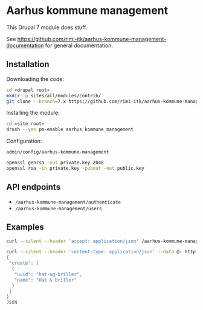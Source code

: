 # Aarhus kommune management

This Drupal 7 module does stuff.

See https://github.com/rimi-itk/aarhus-kommune-management-documentation for general documentation.

## Installation

Downloading the code:

```sh
cd «drupal root»
mkdir -p sites/all/modules/contrib/
git clone --branch=7.x https://github.com/rimi-itk/aarhus-kommune-management-drupal sites/all/modules/contrib/aarhus_kommune_management
```

Installing the module:

```sh
cd «site root»
drush --yes pm-enable aarhus_kommune_management
```

Configuration:

`admin/config/aarhus-kommune-management`

```sh
openssl genrsa -out private.key 2048
openssl rsa -in private.key -pubout -out public.key
```

## API endpoints

* `/aarhus-kommune-management/authenticate`
* `/aarhus-kommune-management/users`

## Examples

```sh
curl --silent --header 'accept: application/json' /aarhus-kommune-management/users
```

```sh
curl --silent --header 'content-type: application/json' --data @- http://mso-loop.docker.localhost:32792/aarhus-kommune-management/users <<'JSON'
{
 "create": [
  {
   "uuid": "hat-og-briller",
   "name": "Hat & briller"
  }
 ]
}
JSON
```
